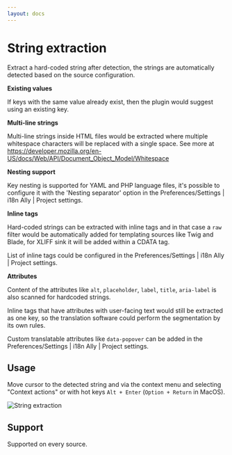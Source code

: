 ```yaml
---
layout: docs
---
```


# String extraction

Extract a hard-coded string after detection, the strings are automatically detected based on the source configuration.

**Existing values**

If keys with the same value already exist, then the plugin would suggest using an existing key.

**Multi-line strings**

Multi-line strings inside HTML files would be extracted where multiple whitespace characters will be replaced with a 
single space. See more at https://developer.mozilla.org/en-US/docs/Web/API/Document_Object_Model/Whitespace

**Nesting support**

Key nesting is supported for YAML and PHP language files, it's possible to configure it with the 'Nesting separator' 
option in the Preferences/Settings | i18n Ally | Project settings.

**Inline tags**

Hard-coded strings can be extracted with inline tags and in that case a `raw` filter would be automatically added for 
templating sources like Twig and Blade, for XLIFF sink it will be added within a CDATA tag.

List of inline tags could be configured in the Preferences/Settings | i18n Ally | Project settings.

**Attributes**

Content of the attributes like `alt`, `placeholder`, `label`, `title`, `aria-label` is also scanned for hardcoded 
strings.

Inline tags that have attributes with user-facing text would still be extracted as one key, so the translation software 
could perform the segmentation by its own rules.

Custom translatable attributes like `data-popover` can be added in the Preferences/Settings | i18n Ally | Project 
settings.

## Usage

Move cursor to the detected string and via the context menu and selecting "Context actions" or with hot keys
`Alt + Enter` (`Option + Return` in MacOS).

![String extraction](assets/string-extraction.gif)

## Support

Supported on every source.

